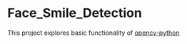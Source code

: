 # Face_Smile_Detection

This project explores basic functionality of <a href = "https://github.com/opencv/opencv-python"> opencv-python </a>
